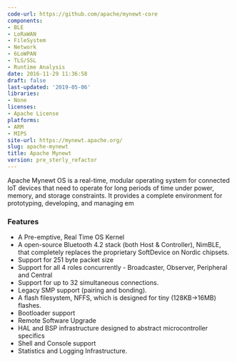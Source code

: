 ```yaml
---
code-url: https://github.com/apache/mynewt-core
components:
- BLE
- LoRaWAN
- FileSystem
- Network
- 6LoWPAN
- TLS/SSL
- Runtime Analysis
date: 2016-11-29 11:36:58
draft: false
last-updated: '2019-05-06'
libraries:
- None
licenses:
- Apache License
platforms:
- ARM
- MIPS
site-url: https://mynewt.apache.org/
slug: apache-mynewt
title: Apache Mynewt
version: pre_sterly_refactor
---
```

Apache Mynewt OS is a real-time, modular operating system for connected IoT devices that need to operate for long periods of time under power, memory, and storage constraints. It provides a complete environment for prototyping, developing, and managing em

<!--more-->

### Features
- A Pre-emptive, Real Time OS Kernel
- A open-source Bluetooth 4.2 stack (both Host & Controller), NimBLE, that completely replaces the proprietary SoftDevice on Nordic chipsets.
- Support for 251 byte packet size
- Support for all 4 roles concurrently - Broadcaster, Observer, Peripheral and Central
- Support for up to 32 simultaneous connections.
- Legacy SMP support (pairing and bonding).
- A flash filesystem, NFFS, which is designed for tiny (128KB->16MB) flashes.
- Bootloader support
- Remote Software Upgrade
- HAL and BSP infrastructure designed to abstract microcontroller specifics
- Shell and Console support
- Statistics and Logging Infrastructure.


